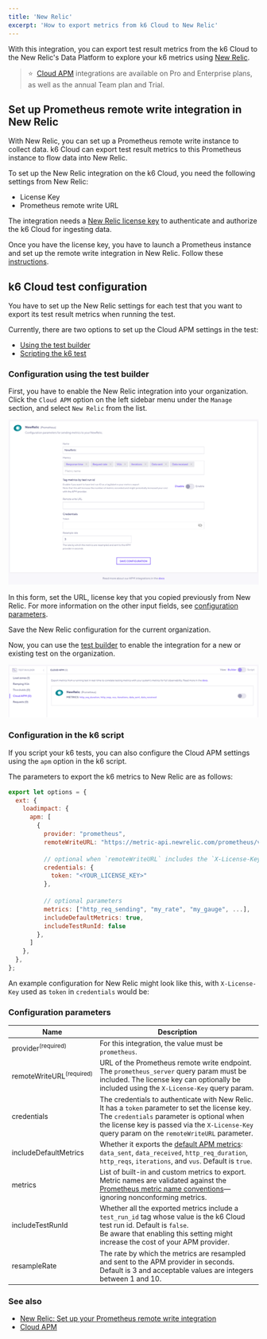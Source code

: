 ```yaml
---
title: 'New Relic'
excerpt: 'How to export metrics from k6 Cloud to New Relic'
---
```


With this integration, you can export test result metrics from the k6 Cloud to the New Relic's Data Platform to explore your k6 metrics using [New Relic](https://newrelic.com/).

> ⭐️  &nbsp;[Cloud APM](/cloud/integrations/cloud-apm/) integrations are available on Pro and Enterprise plans, as well as the annual Team plan and Trial.

## Set up Prometheus remote write integration in New Relic

With New Relic, you can set up a Prometheus remote write instance to collect data. k6 Cloud can export test result metrics to this Prometheus instance to flow data into New Relic. 

To set up the New Relic integration on the k6 Cloud, you need the following settings from New Relic:

- License Key
- Prometheus remote write URL

The integration needs a [New Relic license key](https://docs.newrelic.com/docs/apis/intro-apis/new-relic-api-keys/#ingest-license-key) to authenticate and authorize the k6 Cloud for ingesting data.

Once you have the license key, you have to launch a Prometheus instance and set up the remote write integration in New Relic. Follow these [instructions](https://docs.newrelic.com/docs/integrations/prometheus-integrations/install-configure-remote-write/set-your-prometheus-remote-write-integration/).

## k6 Cloud test configuration

You have to set up the New Relic settings for each test that you want to export its test result metrics when running the test.

Currently, there are two options to set up the Cloud APM settings in the test:

- [Using the test builder](#configuration-using-the-test-builder)
- [Scripting the k6 test](#configuration-in-the-k6-script)  


### Configuration using the test builder

First, you have to enable the New Relic integration into your organization. Click the `Cloud APM` option on the left sidebar menu under the `Manage` section, and select `New Relic` from the list.

![Cloud APM - New Relic Form UI](images/newrelic-cloud-app-form.png)

In this form, set the URL, license key that you copied previously from New Relic.  For more information on the other input fields, see [configuration parameters](#configuration-parameters).

Save the New Relic configuration for the current organization. 

Now, you can use the [test builder](/test-authoring/test-builder) to enable the integration for a new or existing test on the organization.

![Cloud APM - New Relic Test Builder UI](images/newrelic-cloud-app-testbuilder.png)

### Configuration in the k6 script

If you script your k6 tests, you can also configure the Cloud APM settings using the `apm` option in the k6 script. 

The parameters to export the k6 metrics to New Relic are as follows:

```javascript
export let options = {
  ext: {
    loadimpact: {
      apm: [
        {
          provider: "prometheus",
          remoteWriteURL: "https://metric-api.newrelic.com/prometheus/v1/write?prometheus_server=<YOUR_DATA_SOURCE_NAME>" 

          // optional when `remoteWriteURL` includes the `X-License-Key` query param
          credentials: {
            token: "<YOUR_LICENSE_KEY>"
          },

          // optional parameters
          metrics: ["http_req_sending", "my_rate", "my_gauge", ...],
          includeDefaultMetrics: true,
          includeTestRunId: false
        },
      ]
    },
  },
};
```


An example configuration for New Relic might look like this, with `X-License-Key` used as `token` in `credentials` would be:


### Configuration parameters

| Name                    | Description                                                                                                                                                                                |
| ----------------------- | ------------------------------------------------------------------------------------------------------------------------------------------------------------------------------------------ |
| provider<sup>(required)</sup>            | For this integration, the value must be `prometheus`.
| remoteWriteURL<sup>(required)</sup>       | URL of the Prometheus remote write endpoint.  <br/> The `prometheus_server` query param must be included. The license key can optionally be included using the `X-License-Key` query param. |
| credentials           | The credentials to authenticate with New Relic. It has a `token` parameter to set the license key. <br/> The `credentials` parameter is optional when the license key is passed via the `X-License-Key` query param on the `remoteWriteURL` parameter. |
| includeDefaultMetrics | Whether it exports the [default APM metrics](/cloud/integrations/cloud-apm/#default-apm-metrics): `data_sent`, `data_received`, `http_req_duration`, `http_reqs`, `iterations`, and `vus`. Default is `true`. |
| metrics               | List of built-in and custom metrics to export. <br/> Metric names are validated against the [Prometheus metric name conventions](https://prometheus.io/docs/concepts/data_model/#metric-names-and-labels)—ignoring nonconforming metrics.                                      |
| includeTestRunId      | Whether all the exported metrics include a `test_run_id` tag whose value is the k6 Cloud test run id. Default is `false`. <br/> Be aware that enabling this setting might increase the cost of your APM provider. |
| resampleRate          | The rate by which the metrics are resampled and sent to the APM provider in seconds. Default is 3 and acceptable values are integers between 1 and 10. |


### See also

- [New Relic: Set up your Prometheus remote write integration](https://docs.newrelic.com/docs/integrations/prometheus-integrations/install-configure-remote-write/set-your-prometheus-remote-write-integration/)
- [Cloud APM](/cloud/integrations/cloud-apm/)